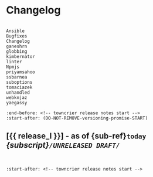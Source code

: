 # Changelog

```{spelling}

Ansible
Bugfixes
Changelog
ganeshrn
globbing
kimbernator
linter
Npmjs
priyamsahoo
ssbarnea
suboptions
tomaciazek
unhandled
webknjaz
yaegassy
```

```{include} ../CHANGELOG.md
:end-before: <!-- towncrier release notes start -->
:start-after: (DO-NOT-REMOVE-versioning-promise-START)

```

## [{{ release_l }}] - as of {sub-ref}`today` _{subscript}`/UNRELEASED DRAFT/`_

```{important} This version is not yet released and is under active development
```

```{towncrier-draft-entries}
```

```{include} ../CHANGELOG.md
:start-after: <!-- towncrier release notes start -->

```
